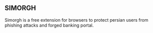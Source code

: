 ## SIMORGH

Simorgh is a free extension for browsers to protect persian users from phishing attacks and forged banking portal.

